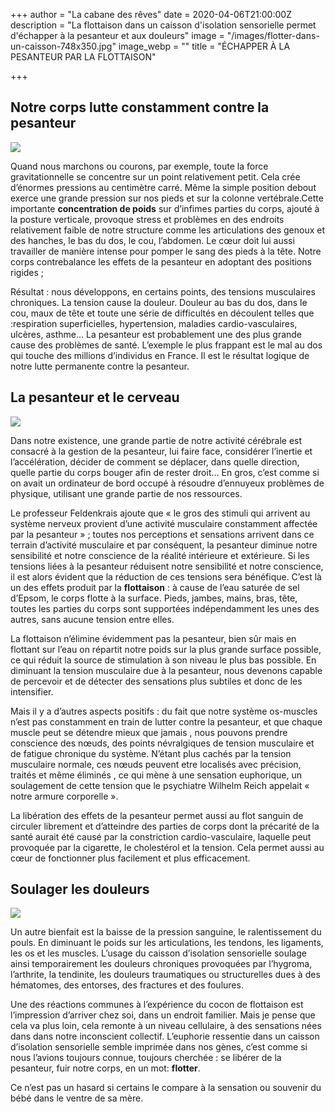 +++
author = "La cabane des rêves"
date = 2020-04-06T21:00:00Z
description = "La flottaison dans un caisson d'isolation sensorielle permet d'échapper à la pesanteur et aux douleurs"
image = "/images/flotter-dans-un-caisson-748x350.jpg"
image_webp = ""
title = "ÉCHAPPER À LA PESANTEUR PAR LA FLOTTAISON"

+++
## Notre corps lutte constamment contre la pesanteur

![](/images/la-pesanteur-300x169.jpg)

Quand nous marchons ou courons, par exemple, toute la force gravitationnelle se concentre sur un point relativement petit. Cela crée d’énormes pressions au centimètre carré. Même la simple position debout exerce une grande pression sur nos pieds et sur la colonne vertébrale.Cette importante **concentration de poids** sur d’infimes parties du corps, ajouté à la posture verticale, provoque stress et problèmes en des endroits relativement faible de notre structure comme les articulations des genoux et des hanches, le bas du dos, le cou, l’abdomen. Le cœur doit lui aussi travailler de manière intense pour pomper le sang des pieds à la tête. Notre corps contrebalance les effets de la pesanteur en adoptant des positions rigides ;

Résultat : nous développons, en certains points, des tensions musculaires chroniques. La tension cause la douleur. Douleur au bas du dos, dans le cou, maux de tête et toute une série de difficultés en découlent telles que :respiration superficielles, hypertension, maladies cardio-vasculaires, ulcères, asthme… La pesanteur est probablement une des plus grande cause des problèmes de santé. L’exemple le plus frappant est le mal au dos qui touche des millions d’individus en France. Il est le résultat logique de notre lutte permanente contre la pesanteur.

## La pesanteur et le cerveau

![](/images/pesanteur-cerveau-300x224.jpg)

Dans notre existence, une grande partie de notre activité cérébrale est consacré à la gestion de la pesanteur, lui faire face, considérer l’inertie et l’accélération, décider de comment se déplacer, dans quelle direction, quelle partie du corps bouger afin de rester droit… En gros, c’est comme si on avait un ordinateur de bord occupé à résoudre d’ennuyeux problèmes de physique, utilisant une grande partie de nos ressources.

Le professeur Feldenkrais ajoute que « le gros des stimuli qui arrivent au système nerveux provient d’une activité musculaire constamment affectée par la pesanteur » ; toutes nos perceptions et sensations arrivent dans ce terrain d’activité musculaire et par conséquent, la pesanteur diminue notre sensibilité et notre conscience de la réalité intérieure et extérieure. Si les tensions liées à la pesanteur réduisent notre sensibilité et notre conscience, il est alors évident que la réduction de ces tensions sera bénéfique. C’est là un des effets produit par la **flottaison** : à cause de l’eau saturée de sel d’Epsom, le corps flotte à la surface. Pieds, jambes, mains, bras, tête, toutes les parties du corps sont supportées indépendamment les unes des autres, sans aucune tension entre elles.

La flottaison n’élimine évidemment pas la pesanteur, bien sûr mais en flottant sur l’eau on répartit notre poids sur la plus grande surface possible, ce qui réduit la source de stimulation à son niveau le plus bas possible. En diminuant la tension musculaire due à la pesanteur, nous devenons capable de percevoir et de détecter des sensations plus subtiles et donc de les intensifier.

Mais il y a d’autres aspects positifs : du fait que notre système os-muscles n’est pas constamment en train de lutter contre la pesanteur, et que chaque muscle peut se détendre mieux que jamais , nous pouvons prendre conscience des nœuds, des points névralgiques de tension musculaire et de fatigue chronique du système. N’étant plus cachés par la tension musculaire normale, ces nœuds peuvent etre localisés avec précision, traités et même éliminés , ce qui mène à une sensation euphorique, un soulagement de cette tension que le psychiatre Wilhelm Reich appelait « notre armure corporelle ».

La libération des effets de la pesanteur permet aussi au flot sanguin de circuler librement et d’atteindre des parties de corps dont la précarité de la santé aurait été causé par la constriction cardio-vasculaire, laquelle peut provoquée par la cigarette, le cholestérol et la tension. Cela permet aussi au cœur de fonctionner plus facilement et plus efficacement.

## Soulager les douleurs

![](/images/douleurs-poids-300x147.jpg)

Un autre bienfait est la baisse de la pression sanguine, le ralentissement du pouls. En diminuant le poids sur les articulations, les tendons, les ligaments, les os et les muscles. L’usage du caisson d’isolation sensorielle soulage ainsi temporairement les douleurs chroniques provoquées par l’hygroma, l’arthrite, la tendinite, les douleurs traumatiques ou structurelles dues à des hématomes, des entorses, des fractures et des foulures.

Une des réactions communes à l’expérience du cocon de flottaison est l’impression d’arriver chez soi, dans un endroit familier. Mais je pense que cela va plus loin, cela remonte à un niveau cellulaire, à des sensations nées dans dans notre inconscient collectif. L’euphorie ressentie dans un caisson d’isolation sensorielle semble imprimée dans nos gènes, c’est comme si nous l’avions toujours connue, toujours cherchée : se libérer de la pesanteur, fuir notre corps, en un mot: **flotter**.

Ce n’est pas un hasard si certains le compare à la sensation ou souvenir du bébé dans le ventre de sa mère.